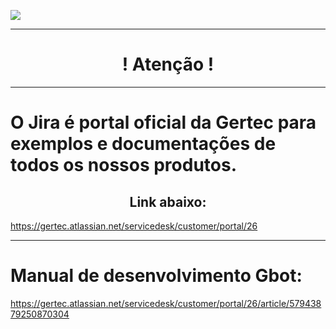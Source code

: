 [![](https://pbs.twimg.com/media/EKzBdw7WwAQrq8J.png)](https://www.gertec.com.br/)

 ----------------------------------------------------------------------

 <h1 align="center">                        ! Atenção !</h1>                               
 
  ----------------------------------------------------------------------

# O Jira é portal oficial da Gertec para exemplos e documentações de todos os nossos produtos. 
 
 <h2 align="center"> Link abaixo: </h2> 
 
 https://gertec.atlassian.net/servicedesk/customer/portal/26
 
 ----------------------------------------------------------------------

# Manual de desenvolvimento Gbot:

https://gertec.atlassian.net/servicedesk/customer/portal/26/article/57943879250870304
